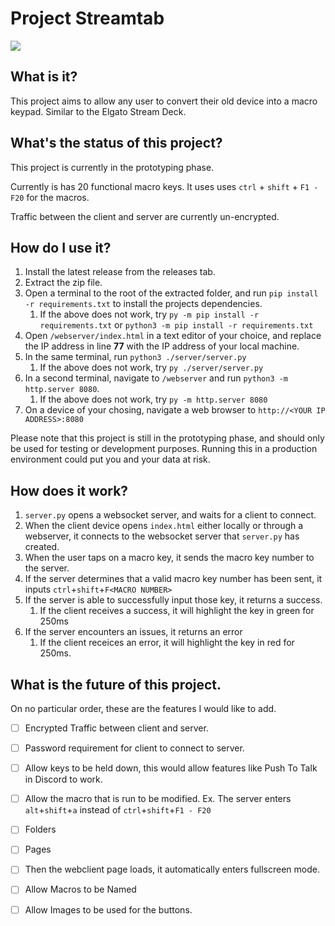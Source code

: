 # Project Streamtab

![](https://github.com/DimaMzk/project-streamtab/blob/a0b052eb2201536c7dfd42dcf9742a84fccd3323/readme_assets/demogif.gif)

## What is it?
This project aims to allow any user to convert their old device into a macro keypad. Similar to the Elgato Stream Deck.

## What's the status of this project?
This project is currently in the prototyping phase.

Currently is has 20 functional macro keys. It uses uses `ctrl` + `shift` + `F1 - F20` for the macros.

Traffic between the client and server are currently un-encrypted.

## How do I use it?
1. Install the latest release from the releases tab.
2. Extract the zip file.
3. Open a terminal to the root of the extracted folder, and run `pip install -r requirements.txt` to install the projects dependencies.
     1. If the above does not work, try `py -m pip install -r requirements.txt` or `python3 -m pip install -r requirements.txt`
4. Open `/webserver/index.html` in a text editor of your choice, and replace the IP address in line **77** with the IP address of your local machine.
5. In the same terminal, run `python3 ./server/server.py`
     1. If the above does not work, try `py ./server/server.py`
6. In a second terminal, navigate to `/webserver` and run `python3 -m http.server 8080`.
     1. If the above does not work, try `py -m http.server 8080`
7. On a device of your chosing, navigate a web browser to `http://<YOUR IP ADDRESS>:8080`

Please note that this project is still in the prototyping phase, and should only be used for testing or development purposes. Running this in a production environment could put you and your data at risk.

## How does it work?
 1. `server.py` opens a websocket server, and waits for a client to connect.
 2. When the client device opens `index.html` either locally or through a webserver, it connects to the websocket server that `server.py` has created.
 3. When the user taps on a macro key, it sends the macro key number to the server.
 4. If the server determines that a valid macro key number has been sent, it inputs `ctrl`+`shift`+`F<MACRO NUMBER>`
 5. If the server is able to successfully input those key, it returns a success.
     1. If the client receives a success, it will highlight the key in green for 250ms
 6. If the server encounters an issues, it returns an error
     1. If the client receices an error, it will highlight the key in red for 250ms.
     
## What is the future of this project.
On no particular order, these are the features I would like to add.
 - [ ] Encrypted Traffic between client and server.
 - [ ] Password requirement for client to connect to server.
 - [ ] Allow keys to be held down, this would allow features like Push To Talk in Discord to work.
 - [ ] Allow the macro that is run to be modified. Ex. The server enters `alt`+`shift`+`a` instead of `ctrl`+`shift`+`F1 - F20`
 - [ ] Folders
 - [ ] Pages
 - [ ] Then the webclient page loads, it automatically enters fullscreen mode.
 - [ ] Allow Macros to be Named
 - [ ] Allow Images to be used for the buttons.

